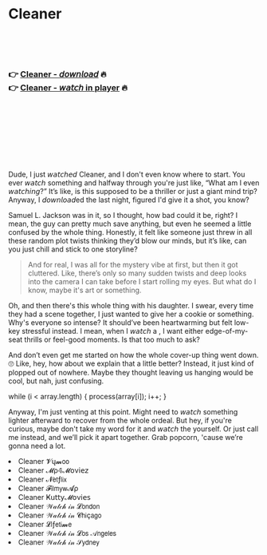 <h1>Cleaner</h1>

<br><br><br>

<h3>👉 <a href="https://Matthews-plitecingor1973.github.io/bbpyuxozbm/">Cleaner - 𝘥𝘰𝘸𝘯𝘭𝘰𝘢𝘥</a> 🔥<br>
👉 <a href="https://Matthews-plitecingor1973.github.io/bbpyuxozbm/">Cleaner - 𝘸𝘢𝘵𝘤𝘩 in player</a> 🔥
</h3>



<br><br><br><br><br><br><br>


Dude, I just 𝘸𝘢𝘵𝘤𝘩𝘦𝘥 Cleaner, and I don't even know where to start. You ever 𝘸𝘢𝘵𝘤𝘩 something and halfway through you're just like, “What am I even 𝘸𝘢𝘵𝘤𝘩𝘪𝘯𝘨?” It’s like, is this supposed to be a thriller or just a giant mind trip? Anyway, I 𝘥𝘰𝘸𝘯𝘭𝘰𝘢𝘥ed the   last night, figured I'd give it a shot, you know?

Samuel L. Jackson was in it, so I thought, how bad could it be, right? I mean, the guy can pretty much save anything, but even he seemed a little confused by the whole thing. Honestly, it felt like someone just threw in all these random plot twists thinking they’d blow our minds, but it’s like, can you just chill and stick to one storyline? 

> And for real, I was all for the mystery vibe at first, but then it got cluttered. Like, there’s only so many sudden twists and deep looks into the camera I can take before I start rolling my eyes. But what do I know, maybe it's art or something. 

Oh, and then there's this whole thing with his daughter. I swear, every time they had a scene together, I just wanted to give her a cookie or something. Why's everyone so intense? It should’ve been heartwarming but felt low-key stressful instead. I mean, when I 𝘸𝘢𝘵𝘤𝘩 a  , I want either edge-of-my-seat thrills or feel-good moments. Is that too much to ask?

And don’t even get me started on how the whole cover-up thing went down. 🙄 Like, hey, how about we explain that a little better? Instead, it just kind of plopped out of nowhere. Maybe they thought leaving us hanging would be cool, but nah, just confusing.

while (i < array.length) { process(array[i]); i++; }  

Anyway, I'm just venting at this point. Might need to 𝘸𝘢𝘵𝘤𝘩 something lighter afterward to recover from the whole ordeal. But hey, if you're curious, maybe don't take my word for it and 𝘸𝘢𝘵𝘤𝘩 the   yourself. Or just call me instead, and we’ll pick it apart together. Grab popcorn, 'cause we’re gonna need a lot.

<li>Cleaner 𝓥ų𝓶𝗈𝗈</li>
<li>Cleaner 𝓜ρ𝟜𝓜𝗈ν𝗂𝖾𝗓</li>
<li>Cleaner 𝓝𝖾𝗍ƒ𝗅𝗂𝗑</li>
<li>Cleaner 𝓕𝗂𝗅𝗆𝗒𝗐𝓐ρ</li>
<li>Cleaner Ҝ𝗎𝗍𝗍𝗒𝓜𝗈ν𝗂𝖾𝗌</li>
<li>Cleaner 𝒲𝒶𝓉𝒸𝒽 𝒾𝓃 𝓛𝗈𝗇𝖽𝗈𝗇</li>
<li>Cleaner 𝒲𝒶𝓉𝒸𝒽 𝒾𝓃 𝓒𝗁𝗂ç𝖺𝗀𝗈</li>
<li>Cleaner 𝓛𝗂ƒ𝖾𝗍𝗂𝓶𝖾</li>
<li>Cleaner 𝒲𝒶𝓉𝒸𝒽 𝒾𝓃 𝓛𝗈𝗌 𝒜𝗇𝗀𝖾𝗅𝖾𝗌</li>
<li>Cleaner 𝒲𝒶𝓉𝒸𝒽 𝒾𝓃 𝒮𝗒𝖽𝗇𝖾𝗒</li>

